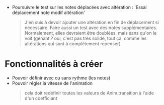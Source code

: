 * Poursuivre le test sur les notes déplacées avec altération :
  'Essai déplacement note modif altération'
  > J'en suis à devoir ajouter une altération en fin de déplacement si 
    nécessaire.
  > Faire aussi un test avec des notes supplémentaires. Normalement, elles
    devraient être doublées, mais sans qu'on le voit (gênant ? oui, c'est pas
    très solide, tout ça, comme les altérations qui sont à complétement repenser)
# Fonctionnalités à créer

* Pouvoir définir avec ou sans rythme (les notes)
* Pouvoir régler la vitesse de l'animation
  > cela doit redéfinir toutes les valeurs de Anim.transition à l'aide d'un coefficiant
  

